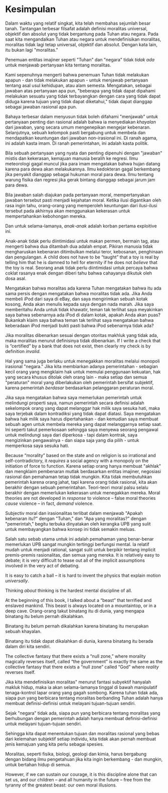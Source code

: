 # Kesimpulan

Dalam waktu yang relatif singkat, kita telah membahas sejumlah besar tanah. Tantangan terbesar filsafat adalah definisi moralitas universal, objektif dan absolut yang tidak bergantung pada Tuhan atau negara. Pada saat kita mengandalkan Tuhan atau negara untuk mendefinisikan moralitas, moralitas tidak lagi tetap universal, objektif dan absolut. Dengan kata lain, itu bukan lagi "moralitas."

Penemuan entitas imajiner seperti "Tuhan" dan "negara" tidak *tidak ada* untuk menjawab pertanyaan kita tentang moralitas.

Kami sepenuhnya mengerti bahwa penemuan Tuhan tidak melakukan apapun - dan tidak melakukan apapun - untuk menjawab pertanyaan tentang asal usul kehidupan, atau alam semesta. Mengatakan, sebagai jawaban atas pertanyaan apa pun, "beberapa yang tidak dapat dipahami melakukan sesuatu yang tidak terbayangkan dengan cara yang tidak dapat diduga karena tujuan yang tidak dapat diketahui," tidak dapat dianggap sebagai jawaban rasional apa pun.

Bahaya terbesar dalam menyusun tidak boleh difahami "menjawab" untuk pertanyaan penting dan rasional adalah bahwa ia menyediakan *khayalan* dari jawaban, yang secara umum mengenepikan mengejar kebenaran. Selanjutnya, sebuah kelompok pasti bergabung untuk membela dan mendapatkan keuntungan dari jawaban non-irasional ini. Di ranah agama, ini adalah kasta imam. Di ranah pemerintahan, ini adalah kasta politik.

Bila sebuah pertanyaan yang nyata dan penting dipenuhi dengan "jawaban" mistis dan kekerasan, kemajuan manusia beralih ke regresi. Ilmu meteorologi gagal muncul jika para imam mengatakan bahwa hujan datang karena para dewa akan melakukannya. Ilmu kedokteran gagal berkembang jika penyakit dianggap sebagai hukuman moral para dewa. Ilmu tentang warung fisika dan regresi jika gerak bintang dianggap sebagai jarum jam para dewa.

Bila jawaban salah diajukan pada pertanyaan moral, mempertanyakan jawaban tersebut pasti menjadi kejahatan moral. Ketika ilusi digantikan oleh rasa ingin tahu, orang-orang yang memperoleh keuntungan dari ilusi-ilusi tersebut pada akhirnya akan menggunakan kekerasan untuk mempertahankan kebohongan mereka.

Dan untuk selama-lamanya, *anak-anak* adalah korban pertama exploitive ini.

Anak-anak tidak perlu diintimidasi untuk makan permen, bermain tag, atau mengerti bahwa dua ditambah dua adalah empat. Pikiran manusia tidak mengharuskan kebenaran ditimbulkan melalui teror, kebosanan, penghinaan dan pengulangan. A child does not have to be “taught” that a toy is real by telling him that he is damned to hell for eternity if he does not *believe* that the toy is real. Seorang anak tidak perlu diintimidasi untuk percaya bahwa coklat rasanya enak dengan diberi tahu bahwa cahayanya dikutuk oleh dosa asal.

Mengatakan bahwa moralitas ada karena Tuhan mengatakan bahwa itu ada sama persis dengan mengatakan bahwa moralitas tidak ada. Jika Anda membeli iPod dari saya di eBay, dan saya mengirimkan sebuah kotak kosong, Anda akan menulis kepada saya dengan nada marah. Jika saya memberitahu Anda untuk tidak khawatir, teman tak terlihat saya meyakinkan saya bahwa sebenarnya ada iPod di dalam kotak, apakah Anda akan puas? Bukankah klaim saya bahwa teman tak terlihat saya mengatakan bahwa keberadaan iPod menjadi bukti pasti bahwa iPod sebenarnya tidak ada?

Jika moralitas dibenarkan sesuai dengan otoritas makhluk yang tidak ada, maka moralitas menurut definisinya tidak dibenarkan. If I write a check that is “certified” by a bank that does not exist, then clearly my check is by definition *invalid*.

Hal yang sama juga berlaku untuk menegakkan moralitas melalui monopoli irasional "negara." Jika kita membiarkan adanya pemerintahan - sebagian kecil orang yang mengklaim hak untuk memulai penggunaan kekuatan, hak yang secara khusus ditolak oleh orang lain - maka setiap dan semua "peraturan" moral yang diberlakukan oleh pemerintah bersifat subjektif, karena pemerintah *berdasar* berdasarkan pelanggaran peraturan moral.

Jika saya mengatakan bahwa saya memerlukan pemerintah untuk melindungi properti saya, namun pemerintah secara definisi adalah sekelompok orang yang dapat melanggar hak milik saya sesuka hati, maka saya terjebak dalam kontradiksi yang tidak dapat diatasi. Saya mengatakan bahwa hak milik saya harus dipertahankan - dan kemudian saya membuat sebuah agen untuk membela mereka yang dapat melanggarnya setiap saat. Ini seperti takut pemerkosaan sehingga saya menyewa seorang pengawal untuk melindungi saya dari diperkosa - tapi dalam kontrak, saya mengizinkan pengawalnya - dan siapa saja yang dia pilih - untuk memperkosa saya sesuka hati.

Because “morality” based on the state and on religion is so irrational and self-contradictory, it *requires* a social agency with a monopoly on the initiation of force to function. Karena setiap orang hanya membuat "akhlak" dan mengklaim pembenaran mutlak berdasarkan entitas imajiner, negosiasi rasional dan pemahaman tetap tidak mungkin. Kita tidak membutuhkan pemerintah karena orang jahat, tapi karena orang tidak rasional, kita akan berakhir dengan sebuah pemerintahan. Teori-teori moral palsu selalu berakhir dengan memerlukan kekerasan untuk menegakkan mereka. Moral theories are not developed in *response* to violence – false moral theories *cause* violence – in fact, *demand* violence.

Subjectiv moral dan irasionalitas terlibat dalam menjawab "Apakah kebenaran itu?" dengan "Tuhan," dan "Apa yang moralitas?" dengan "pemerintah," begitu terbuka dinyatakan oleh kerangka UPB yang sulit untuk membayangkan bahwa konsep ini tidak semakin meluas.

Salah satu sebab utama untuk ini adalah pemahaman yang benar-benar memerlukan UPB sangat mungkin tertinggi berfungsi mental. Ia relatif mudah untuk menjadi rational, sangat sulit untuk berpikir tentang implicit premis-premis rasionalitas, dan semua yang mereka. It is relatively easy to debate; it is very difficult to tease out all of the implicit assumptions involved in the very act of debating.

It is easy to catch a ball – it is hard to invent the physics that explain motion *universally*.

Thinking *about* thinking is the hardest mental discipline of all.

At the beginning of this book, I talked about a “beast” that terrified and enslaved mankind. This beast is always located on a mountaintop, or in a deep cave. Orang-orang takut binatang itu di dunia, yang mengapa binatang itu belum pernah dikalahkan.

Binatang itu belum pernah dikalahkan karena binatang itu merupakan sebuah khayalan.

Binatang itu tidak dapat dikalahkan di dunia, karena binatang itu berada dalam diri kita sendiri.

The collective fantasy that there exists a “null zone,” where morality magically reverses itself, called “the government” is exactly the same as the collective fantasy that there exists a “null zone” called “God” where *reality* reverses itself.

Jika kita mendefinisikan moralitas" menurut fantasi subyektif hanyalah makluk hidup, maka ia akan selama-lamanya tinggal di bawah manipulatif tenaga-kontrol lapar orang yang gagah sombong. Karena tuhan tidak ada, siapa pun yang berbicara tentang moralitas berbanding Tuhan adalah hanya membuat definisi-definisi untuk melayani tujuan-tujuan sendiri.

Sejak "negara" tidak ada, siapa pun yang berbicara tentang moralitas yang berhubungan dengan pemerintah adalah hanya membuat definisi-definisi untuk melayani tujuan-tujuan sendiri.

Sehingga kita dapat menentukan tujuan dan moralitas rasional yang bebas dari kelemahan subjektif setiap individu, kita tidak akan pernah membuat jenis kemajuan yang kita perlu sebagai spesies.

Moralitas, seperti fisika, biologi, geologi dan kimia, harus bergabung dengan bidang ilmu pengetahuan jika kita ingin berkembang - dan mungkin, untuk bertahan hidup di semua.

However, if we can sustain our courage, it is this discipline alone that can set us, and our children – and all humanity in the future – free from the tyranny of the greatest beast: our own moral illusions.